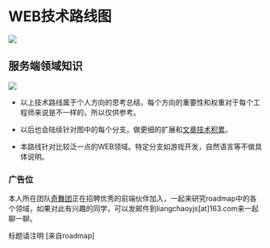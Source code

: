 # WEB技术路线图
![](https://raw.githubusercontent.com/LC2010/roadmap/master/roadmap.png)

## 服务端领域知识
![](https://raw.githubusercontent.com/LC2010/roadmap/master/serverdev.png)

* 以上技术路线属于个人方向的思考总结，每个方向的重要性和权重对于每个工程师来说是不一样的，所以仅供参考。

* 以后也会陆续针对图中的每个分支，做更细的扩展和[文章技术积累](https://github.com/LC2010/roadmap/issues)。

* 本路线针对比较泛一点的WEB领域。特定分支如游戏开发，自然语言等不做具体说明。

### 广告位

本人所在团队[奇舞团](http://www.75team.com/about)正在招聘优秀的前端伙伴加入，一起来研究roadmap中的各个领域，如果对此有兴趣的同学，可以发邮件到liangchaoyjs[at]163.com来一起聊一聊。

标题请注明 [来自roadmap]

